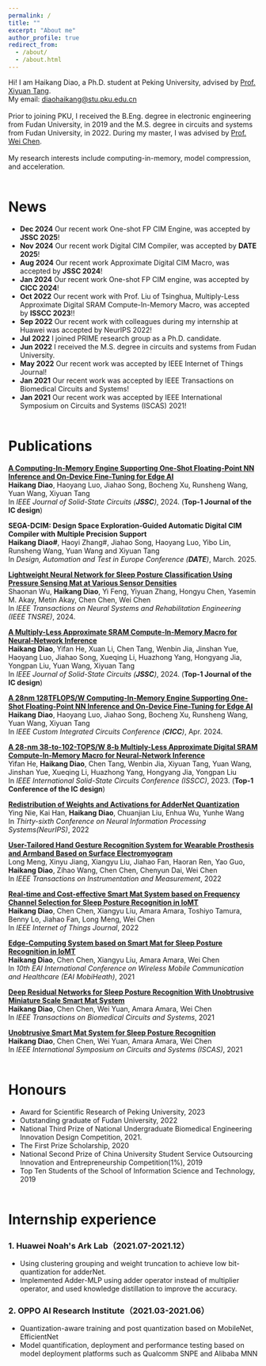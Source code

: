 ```yaml
---
permalink: /
title: ""
excerpt: "About me"
author_profile: true
redirect_from: 
  - /about/
  - /about.html
---
```


Hi! I am Haikang Diao, a Ph.D. student at Peking University, advised by [Prof. Xiyuan Tang](https://ic.pku.edu.cn/szdw/zzjs/jcdlsjx1/txy/index.htm). <br>
My email: diaohaikang@stu.pku.edu.cn <br><br>
Prior to joining PKU, I received the B.Eng. degree in electronic engineering from Fudan University, in 2019 and the M.S. degree in circuits and systems from Fudan University, in 2022. During my master, I was advised by [Prof. Wei Chen](http://www.it.fudan.edu.cn/Data/View/1005/). <br><br>
My research interests include computing-in-memory, model compression, and acceleration.<br><br>


News
======
- **Dec 2024** Our recent work One-shot FP CIM Engine, was accepted by **JSSC 2025**!
- **Nov 2024** Our recent work Digital CIM Compiler, was accepted by **DATE 2025**!
- **Aug 2024** Our recent work Approximate Digital CIM Macro, was accepted by **JSSC 2024**!
- **Jan 2024** Our recent work One-shot FP CIM engine, was accepted by **CICC 2024**!
- **Oct 2022** Our recent work with Prof. Liu of Tsinghua, Multiply-Less Approximate Digital SRAM Compute-In-Memory Macro, was accepted by **ISSCC 2023**!!
- **Sep 2022** Our recent work with colleagues during my internship at Huawei was accepted by NeurIPS 2022!
- **Jul 2022** I joined PRIME research group as a Ph.D. candidate.
- **Jun 2022** I received the M.S. degree in circuits and systems from Fudan University.
- **May 2022** Our recent work was accepted by IEEE Internet of Things Journal!
- **Jan 2021** Our recent work was accepted by IEEE Transactions on Biomedical Circuits and Systems!
- **Jan 2021** Our recent work was accepted by IEEE International Symposium on Circuits and Systems (ISCAS) 2021!
<br><br>

Publications
======
[**A Computing-In-Memory Engine Supporting One-Shot Floating-Point NN Inference and On-Device Fine-Tuning for Edge AI**](https://ieeexplore.ieee.org/document/10829928)<br>
**Haikang Diao**, Haoyang Luo, Jiahao Song, Bocheng Xu, Runsheng Wang, Yuan Wang, Xiyuan Tang<br>
In *IEEE Journal of Solid-State Circuits (**JSSC**)*, 2024. (**Top-1 Journal of the IC design**)<br>

**SEGA-DCIM: Design Space Exploration-Guided Automatic Digital CIM Compiler with Multiple Precision Support**<br>
**Haikang Diao#**,  Haoyi Zhang#, Jiahao Song, Haoyang Luo, Yibo Lin, Runsheng Wang, Yuan Wang and Xiyuan Tang<br>
In *Design, Automation and Test in Europe Conference (**DATE**)*, March. 2025.<br>

[**Lightweight Neural Network for Sleep Posture Classification Using Pressure Sensing Mat at Various Sensor Densities**](https://ieeexplore.ieee.org/document/10659869)<br>
Shaonan Wu, **Haikang Diao**, Yi Feng, Yiyuan Zhang, Hongyu Chen, Yasemin M. Akay, Metin Akay, Chen Chen, Wei Chen<br>
In *IEEE Transactions on Neural Systems and Rehabilitation Engineering (IEEE TNSRE)*, 2024.<br>

[**A Multiply-Less Approximate SRAM Compute-In-Memory Macro for Neural-Network Inference**](https://ieeexplore.ieee.org/document/10622078)<br>
**Haikang Diao**, Yifan He, Xuan Li, Chen Tang, Wenbin Jia, Jinshan Yue, Haoyang Luo, Jiahao Song, Xueqing Li, Huazhong Yang, Hongyang Jia, Yongpan Liu, Yuan Wang, Xiyuan Tang<br>
In *IEEE Journal of Solid-State Circuits (**JSSC**)*, 2024. (**Top-1 Journal of the IC design**)<br>

[**A 28nm 128TFLOPS/W Computing-In-Memory Engine Supporting One-Shot Floating-Point NN Inference and On-Device Fine-Tuning for Edge AI**](https://ieeexplore.ieee.org/document/10528985)<br>
**Haikang Diao**, Haoyang Luo, Jiahao Song, Bocheng Xu, Runsheng Wang, Yuan Wang, Xiyuan Tang<br>
In *IEEE Custom Integrated Circuits Conference (**CICC**)*, Apr. 2024.<br>

[**A 28-nm 38-to-102-TOPS/W 8-b Multiply-Less Approximate Digital SRAM Compute-In-Memory Macro for Neural-Network Inference**](https://ieeexplore.ieee.org/document/10067305) <br>
Yifan He, **Haikang Diao**, Chen Tang, Wenbin Jia, Xiyuan Tang, Yuan Wang, Jinshan Yue, Xueqing Li, Huazhong Yang, Hongyang Jia, Yongpan Liu<br>
In *IEEE International Solid-State Circuits Conference (ISSCC)*, 2023. (**Top-1 Conference of the IC design**)<br>

[**Redistribution of Weights and Activations for AdderNet Quantization**](https://openreview.net/pdf?id=ZuSiW0EixjX) <br>
Ying Nie, Kai Han, **Haikang Diao**, Chuanjian Liu, Enhua Wu, Yunhe Wang<br>
In *Thirty-sixth Conference on Neural Information Processing Systems(NeurIPS)*, 2022 <br>

[**User-Tailored Hand Gesture Recognition System for Wearable Prosthesis and Armband Based on Surface Electromyogram**](https://ieeexplore.ieee.org/document/9931729) <br>
Long Meng, Xinyu Jiang, Xiangyu Liu, Jiahao Fan, Haoran Ren, Yao Guo, **Haikang Diao**, Zihao Wang, Chen Chen, Chenyun Dai, Wei Chen<br>
In *IEEE Transactions on Instrumentation and Measurement*, 2022 <br>

[**Real-time and Cost-effective Smart Mat System based on Frequency Channel Selection for Sleep Posture Recognition in IoMT**](https://ieeexplore.ieee.org/document/9792252/) <br>
**Haikang Diao**, Chen Chen, Xiangyu Liu, Amara Amara, Toshiyo Tamura, Benny Lo, Jiahao Fan, Long Meng, Wei Chen <br>
In *IEEE Internet of Things Journal*, 2022 <br>

[**Edge-Computing System based on Smart Mat for Sleep Posture Recognition in IoMT**](https://link.springer.com/chapter/10.1007/978-3-031-06368-8_6) <br>
**Haikang Diao**, Chen Chen, Xiangyu Liu, Amara Amara, Wei Chen <br>
In *10th EAI International Conference on Wireless Mobile Communication and Healthcare (EAI MobiHeath)*, 2021 <br>

[**Deep Residual Networks for Sleep Posture Recognition With Unobtrusive Miniature Scale Smart Mat System**](https://ieeexplore.ieee.org/document/9333679/) <br>
**Haikang Diao**, Chen Chen, Wei Yuan, Amara Amara, Wei Chen <br>
In *IEEE Transactions on Biomedical Circuits and Systems*, 2021 <br>

[**Unobtrusive Smart Mat System for Sleep Posture Recognition**](https://ieeexplore.ieee.org/document/9401649/) <br>
**Haikang Diao**, Chen Chen, Wei Yuan, Amara Amara, Wei Chen <br>
In *IEEE International Symposium on Circuits and Systems (ISCAS)*, 2021 <br>
<br>

Honours
======
- Award for Scientific Research of Peking University, 2023
- Outstanding graduate of Fudan University, 2022
- National Third Prize of National Undergraduate Biomedical Engineering Innovation Design Competition, 2021.
- The First Prize Scholarship, 2020
- National Second Prize of China University Student Service Outsourcing Innovation and Entrepreneurship Competition(1%), 2019
- Top Ten Students of the School of Information Science and Technology, 2019
<br><br>

Internship experience
======
### 1. Huawei Noah's Ark Lab（2021.07-2021.12）
- Using clustering grouping and weight truncation to achieve low bit-quantization for adderNet.
- Implemented Adder-MLP using adder operator instead of multiplier operator, and used knowledge distillation to improve the accuracy.

### 2. OPPO AI Research Institute（2021.03-2021.06）
- Quantization-aware training and post quantization based on MobileNet, EfficientNet
- Model quantification, deployment and performance testing based on model deployment platforms such as Qualcomm SNPE and Alibaba MNN
